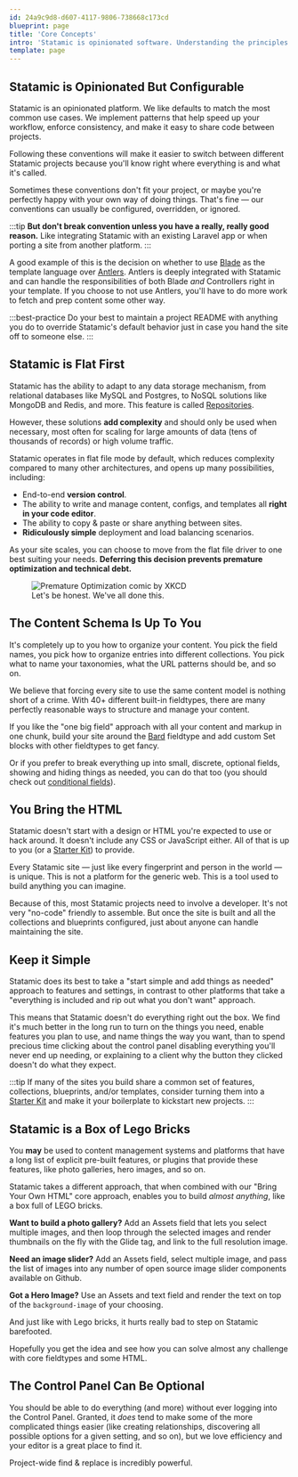 ```yaml
---
id: 24a9c9d8-d607-4117-9806-738668c173cd
blueprint: page
title: 'Core Concepts'
intro: 'Statamic is opinionated software. Understanding the principles we follow and apply to the way we build features will help you learn Statamic faster.'
template: page
---
```

## Statamic is Opinionated But Configurable

Statamic is an opinionated platform. We like defaults to match the most common use cases. We implement patterns that help speed up your workflow, enforce consistency, and make it easy to share code between projects.

Following these conventions will make it easier to switch between different Statamic projects because you'll know right where everything is and what it's called.

Sometimes these conventions don't fit your project, or maybe you're perfectly happy with your own way of doing things. That's fine &mdash; our conventions can usually be configured, overridden, or ignored.

:::tip
**But don't break convention unless you have a really, really good reason.** Like integrating Statamic with an existing Laravel app or when porting a site from another platform.
:::

A good example of this is the decision on whether to use [Blade](/blade) as the template language over [Antlers](/antlers). Antlers is deeply integrated with Statamic and can handle the responsibilities of both Blade _and_ Controllers right in your template. If you choose to not use Antlers, you'll have to do more work to fetch and prep content some other way.

:::best-practice
Do your best to maintain a project README with anything you do to override Statamic's default behavior just in case you hand the site off to someone else.
:::


## Statamic is Flat First

Statamic has the ability to adapt to any data storage mechanism, from relational databases like MySQL and Postgres, to NoSQL solutions like MongoDB and Redis, and more. This feature is called [Repositories](/extending/repositories).

However, these solutions **add complexity** and should only be used when necessary, most often for scaling for large amounts of data (tens of thousands of records) or high volume traffic.

Statamic operates in flat file mode by default, which reduces complexity compared to many other architectures, and opens up many possibilities, including:

- End-to-end **version control**.
- The ability to write and manage content, configs, and templates all **right in your code editor**.
- The ability to copy & paste or share anything between sites.
- **Ridiculously simple** deployment and load balancing scenarios.

As your site scales, you can choose to move from the flat file driver to one best suiting your needs. **Deferring this decision prevents premature optimization and technical debt.**

<figure>
    <img src="https://imgs.xkcd.com/comics/the_general_problem.png" alt="Premature Optimization comic by XKCD">
    <figcaption>Let's be honest. We've all done this.</figcaption>
</figure>

## The Content Schema Is Up To You

It's completely up to you how to organize your content. You pick the field names, you pick how to organize entries into different collections. You pick what to name your taxonomies, what the URL patterns should be, and so on.

We believe that forcing every site to use the same content model is nothing short of a crime. With 40+ different built-in fieldtypes, there are many perfectly reasonable ways to structure and manage your content.

If you like the "one big field" approach with all your content and markup in one chunk, build your site around the [Bard](/fieldtypes/bard) fieldtype and add custom Set blocks with other fieldtypes to get fancy.

Or if you prefer to break everything up into small, discrete, optional fields, showing and hiding things as needed, you can do that too (you should check out [conditional fields](/conditional-fields)).

## You Bring the HTML

Statamic doesn't start with a design or HTML you're expected to use or hack around. It doesn't include any CSS or JavaScript either. All of that is up to you (or a [Starter Kit](/starter-kits)) to provide.

Every Statamic site &mdash; just like every fingerprint and person in the world &mdash; is unique. This is not a platform for the generic web. This is a tool used to build anything you can imagine.

Because of this, most Statamic projects need to involve a developer. It's not very "no-code" friendly to assemble. But once the site is built and all the collections and blueprints configured, just about anyone can handle maintaining the site.

## Keep it Simple

Statamic does its best to take a "start simple and add things as needed" approach to features and settings, in contrast to other platforms that take a "everything is included and rip out what you don't want" approach.

This means that Statamic doesn't do everything right out the box. We find it's much better in the long run to turn on the things you need, enable features you plan to use, and name things the way you want, than to spend precious time clicking about the control panel disabling everything you'll never end up needing, or explaining to a client why the button they clicked doesn't do what they expect.

:::tip
If many of the sites you build share a common set of features, collections, blueprints, and/or templates, consider turning them into a [Starter Kit](/starter-kits) and make it your boilerplate to kickstart new projects.
:::

## Statamic is a Box of Lego Bricks

You **may** be used to content management systems and platforms that have a long list of explicit pre-built features, or plugins that provide these features, like photo galleries, hero images, and so on.

Statamic takes a different approach, that when combined with our "Bring Your Own HTML" core approach, enables you to build _almost anything_, like a box full of LEGO bricks.

**Want to build a photo gallery?** Add an Assets field that lets you select multiple images, and then loop through the selected images and render thumbnails on the fly with the Glide tag, and link to the full resolution image.

**Need an image slider?** Add an Assets field, select multiple image, and pass the list of images into any number of open source image slider components available on Github.

**Got a Hero Image?** Use an Assets and text field and render the text on top of the `background-image` of your choosing.

And just like with Lego bricks, it hurts really bad to step on Statamic barefooted.

Hopefully you get the idea and see how you can solve almost any challenge with core fieldtypes and some HTML.

## The Control Panel Can Be Optional

You should be able to do everything (and more) without ever logging into the Control Panel. Granted, it _does_ tend to make some of the more complicated things easier (like creating relationships, discovering all possible options for a given setting, and so on), but we love efficiency and your editor is a great place to find it.

Project-wide find & replace is incredibly powerful.
